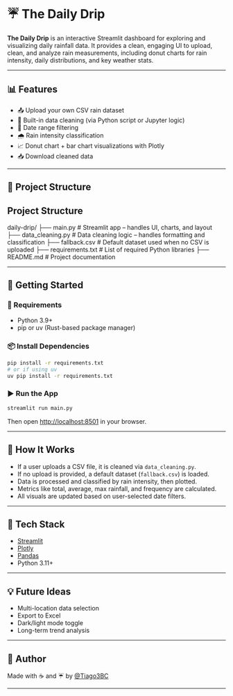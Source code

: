 # ☔️ The Daily Drip

**The Daily Drip** is an interactive Streamlit dashboard for exploring and visualizing daily rainfall data. It provides a clean, engaging UI to upload, clean, and analyze rain measurements, including donut charts for rain intensity, daily distributions, and key weather stats.

---

## 📊 Features

- 📤 Upload your own CSV rain dataset
- 🧹 Built-in data cleaning (via Python script or Jupyter logic)
- 📅 Date range filtering
- 🌧️ Rain intensity classification
- 📈 Donut chart + bar chart visualizations with Plotly
- 📥 Download cleaned data

---

## 📁 Project Structure

Project Structure
-----------------

daily-drip/
├── main.py                # Streamlit app – handles UI, charts, and layout
├── data_cleaning.py       # Data cleaning logic – handles formatting and classification
├── fallback.csv           # Default dataset used when no CSV is uploaded
├── requirements.txt       # List of required Python libraries
├── README.md              # Project documentation

---

## 🚀 Getting Started

### 🔧 Requirements
- Python 3.9+
- pip or uv (Rust-based package manager)

### 📦 Install Dependencies

```bash
pip install -r requirements.txt
# or if using uv
uv pip install -r requirements.txt
````

### ▶️ Run the App

```bash
streamlit run main.py
```

Then open [http://localhost:8501](http://localhost:8501) in your browser.

---

## 📂 How It Works

* If a user uploads a CSV file, it is cleaned via `data_cleaning.py`.
* If no upload is provided, a default dataset (`fallback.csv`) is loaded.
* Data is processed and classified by rain intensity, then plotted.
* Metrics like total, average, max rainfall, and frequency are calculated.
* All visuals are updated based on user-selected date filters.

---

## 🧠 Tech Stack

* [Streamlit](https://streamlit.io/)
* [Plotly](https://plotly.com/python/)
* [Pandas](https://pandas.pydata.org/)
* Python 3.11+

---

## 💡 Future Ideas

* Multi-location data selection
* Export to Excel
* Dark/light mode toggle
* Long-term trend analysis

---

## 👤 Author

Made with ☕ and ☔️ by [@Tiago3BC](https://github.com/Tiago3BC)

---
